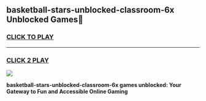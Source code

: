 
## basketball-stars-unblocked-classroom-6x Unblocked Games👋
<h3>
<a href="https://news.freeplayer.one?title=basketball-stars-unblocked-classroom-6x&ref=16F">CLICK TO PLAY</a></h3>
<hr>

<h3>
<a href="https://news.freeplayer.one?title=basketball-stars-unblocked-classroom-6x&ref=16F">CLICK 2 PLAY</a>
  
</h3>

<a href="https://news.freeplayer.one?title=basketball-stars-unblocked-classroom-6x&ref=16F/"><img src="https://clearcache.store/games.png"></a>


**basketball-stars-unblocked-classroom-6x games unblocked: Your Gateway to Fun and Accessible Online Gaming**
